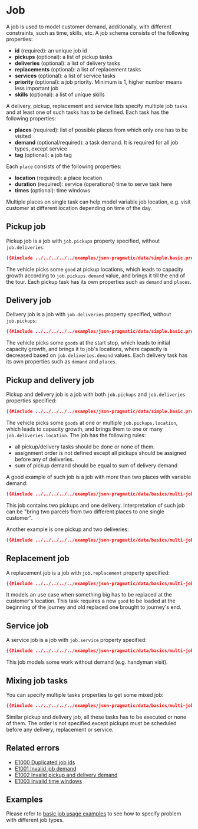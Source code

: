 # Job

A job is used to model customer demand, additionally, with different constraints, such as time, skills, etc. A job schema
consists of the following properties:

- **id** (required): an unique job id
- **pickups** (optional): a list of pickup tasks
- **deliveries** (optional): a list of delivery tasks
- **replacements** (optional): a list of replacement tasks
- **services** (optional): a list of service tasks
- **priority** (optional): a job priority. Minimum is 1, higher number means less important job
- **skills** (optional): a list of unique skills


A delivery, pickup, replacement and service lists specify multiple job `tasks` and at least one of such tasks has to be
defined. Each task has the following properties:

- **places** (required): list of possible places from which only one has to be visited
- **demand** (optional/required): a task demand. It is required for all job types, except service
- **tag** (optional): a job tag


Each `place` consists of the following properties:

- **location** (required): a place location
- **duration** (required): service (operational) time to serve task here
- **times** (optional): time windows

Multiple places on single task can help model variable job location, e.g. visit customer at different location
depending on time of the day.


## Pickup job

Pickup job is a job with `job.pickups` property specified,   without `job.deliveries`:

```json
{{#include ../../../../../examples/json-pragmatic/data/simple.basic.problem.json:33:57}}
```

The vehicle picks some `good` at pickup locations, which leads to capacity growth according to `job.pickups.demand` value,
and brings it till the end of the tour. Each pickup task has its own properties such as `demand` and `places`.


## Delivery job

Delivery job is a job with `job.deliveries` property specified, without `job.pickups`:

```json
{{#include ../../../../../examples/json-pragmatic/data/simple.basic.problem.json:4:32}}
```

The vehicle picks some `goods` at the start stop, which leads to initial capacity growth, and brings it to job's locations,
where capacity is decreased based on `job.deliveries.demand` values. Each delivery task has its own properties such as
`demand` and `places`.


## Pickup and delivery job

Pickup and delivery job is a job with both `job.pickups` and `job.deliveries` properties specified:

```json
{{#include ../../../../../examples/json-pragmatic/data/simple.basic.problem.json:58:92}}
```

The vehicle picks some `goods` at one or multiple `job.pickups.location`, which leads to capacity growth, and brings
them to one or many `job.deliveries.location`. The job has the following rules:

- all pickup/delivery tasks should be done or none of them.
- assignment order is not defined except all pickups should be assigned before any of deliveries.
- sum of pickup demand should be equal to sum of delivery demand

A good example of such job is a job with more than two places with variable demand:

```json
{{#include ../../../../../examples/json-pragmatic/data/basics/multi-job.basic.problem.json:4:55}}
```

This job contains two pickups and one delivery. Interpretation of such job can be "bring two parcels from two different
places to one single customer".

Another example is one pickup and two deliveries:

```json
{{#include ../../../../../examples/json-pragmatic/data/basics/multi-job.basic.problem.json:56:107}}
```


## Replacement job

A replacement job is a job with `job.replacement` property specified:

```json
{{#include ../../../../../examples/json-pragmatic/data/basics/multi-job.mixed.problem.json:4:28}}
```

It models an use case when something big has to be replaced at the customer's location. This task requires a new `good`
to be loaded at the beginning of the journey and old replaced one brought to journey's end.


## Service job

A service job is a job with `job.service` property specified:

```json
{{#include ../../../../../examples/json-pragmatic/data/basics/multi-job.mixed.problem.json:29:54}}
```

This job models some work without demand (e.g. handyman visit).


## Mixing job tasks

You can specify multiple tasks properties to get some mixed job:

```json
{{#include ../../../../../examples/json-pragmatic/data/basics/multi-job.mixed.problem.json:55:118}}
```

Similar pickup and delivery job, all these tasks has to be executed or none of them. The order is not specified except
pickups must be scheduled before any delivery, replacement or service.


## Related errors

* [E1000 Duplicated job ids](../errors/index.md#e1000)
* [E1001 Invalid job demand](../errors/index.md#e1001)
* [E1002 Invalid pickup and delivery demand](../errors/index.md#e1002)
* [E1003 Invalid time windows](../errors/index.md#e1003)


## Examples

Please refer to [basic job usage examples](../../../examples/pragmatic/basics/job-types.md) to see how to specify problem with
different job types.